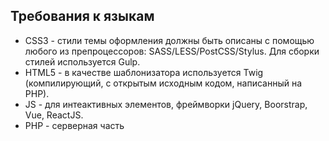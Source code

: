 ## Требования к языкам
* CSS3 - стили темы оформления должны быть описаны с помощью любого из препроцессоров: SASS/LESS/PostCSS/Stylus. Для сборки стилей используется Gulp.
* HTML5 - в качестве шаблонизатора используется Twig (компилирующий, с открытым исходным кодом, написанный на PHP). 
* JS - для интеактивных элементов, фреймворки jQuery, Boorstrap, Vue, ReactJS.
* PHP - серверная часть
